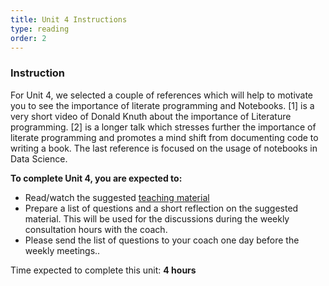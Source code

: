 ```yaml
---
title: Unit 4 Instructions 
type: reading
order: 2
---
```


### Instruction

For Unit 4, we selected a couple of references which will help to motivate you to see the importance of literate programming and Notebooks. [1] is a very short video of Donald Knuth about the importance of Literature programming. [2] is a longer talk which stresses further the importance of literate programming and promotes a mind shift from documenting code to writing a book. The last reference is focused on the usage of notebooks in Data Science.  
 
**To complete Unit 4, you are expected to:** 

 - Read/watch the suggested [teaching material](http://localhost:3000/internal-training/readability-and-code-formatting/teaching_material) 
 - Prepare a list of questions and a short reflection on the suggested material. This will be used for the discussions during the weekly consultation hours with the coach.  
 - Please send the list of questions to your coach one day before the weekly meetings.. 

Time expected to complete this unit: **4 hours**
